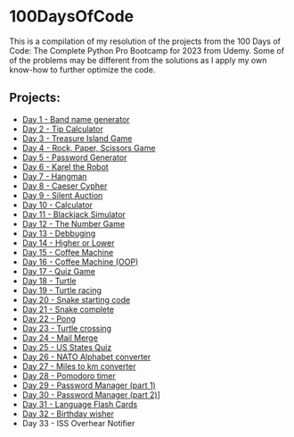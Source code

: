 # 100DaysOfCode
This is a compilation of my resolution of the projects from the 100 Days of Code: The Complete Python Pro Bootcamp for 2023 from Udemy. Some of of the problems may be different from the solutions as I apply my own know-how to further optimize the code.

## Projects:
* [Day 1 - Band name generator](https://github.com/SoPraMim/100DaysOfCode/tree/main/Day%20001%20-%20010/Day%20001%20-%20Band%20Name%20Generator)
* [Day 2 - Tip Calculator](https://github.com/SoPraMim/100DaysOfCode/tree/main/Day%20001%20-%20010/Day%20002%20-%20Tip%20Calculator)
* [Day 3 - Treasure Island Game](https://github.com/SoPraMim/100DaysOfCode/tree/main/Day%20001%20-%20010/Day%20003%20-%20Treasure%20Island%20Game)
* [Day 4 - Rock, Paper, Scissors Game](https://github.com/SoPraMim/100DaysOfCode/tree/main/Day%20001%20-%20010/Day%20004%20-%20Rock%20Paper%20Scisors)
* [Day 5 - Password Generator](https://github.com/SoPraMim/100DaysOfCode/tree/main/Day%20001%20-%20010/Day%20005%20-%20Password%20Generator)
* [Day 6 - Karel the Robot](https://github.com/SoPraMim/100DaysOfCode/tree/main/Day%20001%20-%20010/Day%20006%20-%20Karel%20The%20Robot)
* [Day 7 - Hangman](https://github.com/SoPraMim/100DaysOfCode/tree/main/Day%20001%20-%20010/Day%20007%20-%20Hangman)
* [Day 8 - Caeser Cypher](https://github.com/SoPraMim/100DaysOfCode/tree/main/Day%20001%20-%20010/Day%20008%20-%20Caeser%20cypher)
* [Day 9 - Silent Auction](https://github.com/SoPraMim/100DaysOfCode/tree/main/Day%20001%20-%20010/Day%20009%20-%20Silent%20auction)
* [Day 10 - Calculator](https://github.com/SoPraMim/100DaysOfCode/tree/main/Day%20001%20-%20010/Day%20010%20-%20Calculator)
* [Day 11 - Blackjack Simulator](https://github.com/SoPraMim/100DaysOfCode/tree/main/Day%20011%20-%20020/Day%20011%20-%20Blackjack%20Simulator)
* [Day 12 - The Number Game](https://github.com/SoPraMim/100DaysOfCode/tree/main/Day%20011%20-%20020/Day%20012%20-%20The%20Number%20Game)
* [Day 13 - Debbuging](https://github.com/SoPraMim/100DaysOfCode/tree/main/Day%20011%20-%20020/Day%20013%20-%20Debbuging)
* [Day 14 - Higher or Lower](https://github.com/SoPraMim/100DaysOfCode/tree/main/Day%20011%20-%20020/Day%20014%20-%20Higher%20Lower)
* [Day 15 - Coffee Machine](https://github.com/SoPraMim/100DaysOfCode/tree/main/Day%20011%20-%20020/Day%20015%20-%20Coffee%20Machine)
* [Day 16 - Coffee Machine (OOP)](https://github.com/SoPraMim/100DaysOfCode/tree/main/Day%20011%20-%20020/Day%20016%20-%20Coffee%20Machine%20(OOP)')
* [Day 17 - Quiz Game](https://github.com/SoPraMim/100DaysOfCode/tree/main/Day%20011%20-%20020/Day%20017%20-%20Quiz%20Game)
* [Day 18 - Turtle](https://github.com/SoPraMim/100DaysOfCode/tree/main/Day%20011%20-%20020/Day%20018%20-%20Turtle)
* [Day 19 - Turtle racing](https://github.com/SoPraMim/100DaysOfCode/tree/main/Day%20011%20-%20020/Day%20019%20-%20Turtle%20racing)
* [Day 20 - Snake starting code](https://github.com/SoPraMim/100DaysOfCode/tree/main/Day%20011%20-%20020/Day%20020%20-%20Snake%20starting%20code)
* [Day 21 - Snake complete](https://github.com/SoPraMim/100DaysOfCode/tree/main/Day%20021%20-%20030/Day%20021%20-%20Snake%20complete)
* [Day 22 - Pong](https://github.com/SoPraMim/100DaysOfCode/tree/main/Day%20021%20-%20030/Day%20022%20-%20Pong)
* [Day 23 - Turtle crossing](https://github.com/SoPraMim/100DaysOfCode/tree/main/Day%20021%20-%20030/Day%20023%20-%20Turtle%20crossing)
* [Day 24 - Mail Merge](https://github.com/SoPraMim/100DaysOfCode/tree/main/Day%20021%20-%20030/Day%20024%20-%20Mail%20Merge)
* [Day 25 - US States Quiz](https://github.com/SoPraMim/100DaysOfCode/tree/main/Day%20021%20-%20030/Day%20025%20-%20US%20States)
* [Day 26 - NATO Alphabet converter](https://github.com/SoPraMim/100DaysOfCode/tree/main/Day%20021%20-%20030/Day%20026%20-%20NATO%20Alphabet)
* [Day 27 - Miles to km converter](https://github.com/SoPraMim/100DaysOfCode/tree/main/Day%20021%20-%20030/Day%20027%20-%20Miles%20converter)
* [Day 28 - Pomodoro timer](https://github.com/SoPraMim/100DaysOfCode/tree/main/Day%20021%20-%20030/Day%20028%20-%20Pomodoro)
* [Day 29 - Password Manager (part 1)](https://github.com/SoPraMim/100DaysOfCode/tree/main/Day%20021%20-%20030/Day%20029%20-%20Password%20Manager)
* [Day 30 - Password Manager (part 2)](https://github.com/SoPraMim/100DaysOfCode/tree/main/Day%20021%20-%20030/Day%20030%20-%20Password%20Manager%202)]
* [Day 31 - Language Flash Cards](https://github.com/SoPraMim/100DaysOfCode/tree/main/Day%20031%20-%20040/Day%20031%20-%20Flash%20Card%20Game)
* [Day 32 - Birthday wisher](https://github.com/SoPraMim/100DaysOfCode/tree/main/Day%20031%20-%20040/Day%20032%20-%20Birthday%20Wisher)
* Day 33 - ISS Overhear Notifier
